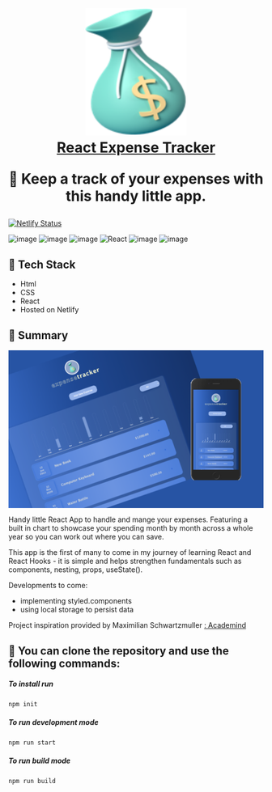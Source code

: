 <h1 align="center">
  <br>
  <a href="https://track-those-expenses.netlify.app/" target="__blank"><img src="/app/public/img/favicon.png" alt="Money Expense Tracker" width="200"></a>
  <br>
  <a href="https://track-those-expenses.netlify.app/" target="__blank">React Expense Tracker</a>
  <br>
  <p>🚀 Keep a track of your expenses with this handy little app.</p>
</h1>

[![Netlify Status](https://api.netlify.com/api/v1/badges/03fce3ab-7ae4-4737-ad8a-9216d1e43787/deploy-status)](https://app.netlify.com/sites/track-those-expenses/deploys)

![image](https://img.shields.io/badge/HTML5-E34F26?style=for-the-badge&logo=html5&logoColor=white)
![image](https://img.shields.io/badge/CSS3-1572B6?style=for-the-badge&logo=css3&logoColor=white)
![image](https://img.shields.io/badge/JavaScript-F7DF1E?style=for-the-badge&logo=javascript&logoColor=black)
![React](https://img.shields.io/badge/react-%2320232a.svg?style=for-the-badge&logo=react&logoColor=%2361DAFB)
![image](https://img.shields.io/badge/Git-F05032?style=for-the-badge&logo=git&logoColor=white)
![image](https://img.shields.io/badge/Netlify-00C7B7?style=for-the-badge&logo=netlify&logoColor=white)

## 🏓 Tech Stack

- Html
- CSS
- React
- Hosted on Netlify

## 🥎 Summary

<img align='center' src="/app/public/img/README.png" alt="Expense Tracker">

Handy little React App to handle and mange your expenses. Featuring a built in chart to showcase your spending month by month across a whole year so you can work out where you can save.

This app is the first of many to come in my journey of learning React and React Hooks - it is simple and helps strengthen fundamentals such as components, nesting, props, useState(). 

Developments to come:
- implementing styled.components
- using local storage to persist data

Project inspiration provided by Maximilian Schwartzmuller <a href="https://academind.com">: Academind</a>

## 🚀 You can clone the repository and use the following commands:

##### To install run

```shell
npm init
```

##### To run development mode

```shell
npm run start
```

##### To run build mode

```shell
npm run build
```
